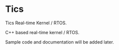 # Tics

Tics Real-time Kernel / RTOS.

C++ based real-time kernel / RTOS.

Sample code and documentation will be added later.
